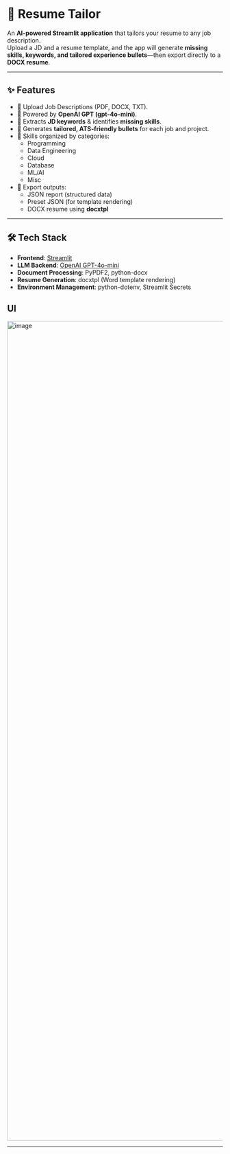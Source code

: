 # 🧩 Resume Tailor

An **AI-powered Streamlit application** that tailors your resume to any job description.  
Upload a JD and a resume template, and the app will generate **missing skills, keywords, and tailored experience bullets**—then export directly to a **DOCX resume**.


---

## ✨ Features

- 📂 Upload Job Descriptions (PDF, DOCX, TXT).
- 🧠 Powered by **OpenAI GPT (gpt-4o-mini)**.
- 🧾 Extracts **JD keywords** & identifies **missing skills**.
- 🎯 Generates **tailored, ATS-friendly bullets** for each job and project.
- 🔑 Skills organized by categories:
  - Programming
  - Data Engineering
  - Cloud
  - Database
  - ML/AI
  - Misc
- 📑 Export outputs:
  - JSON report (structured data)
  - Preset JSON (for template rendering)
  - DOCX resume using **docxtpl**

---

## 🛠️ Tech Stack

- **Frontend**: [Streamlit](https://streamlit.io/)  
- **LLM Backend**: [OpenAI GPT-4o-mini](https://platform.openai.com/)  
- **Document Processing**: PyPDF2, python-docx  
- **Resume Generation**: docxtpl (Word template rendering)  
- **Environment Management**: python-dotenv, Streamlit Secrets  

## UI
<img width="3742" height="1910" alt="image" src="https://github.com/user-attachments/assets/c4e0a2b6-998b-4faf-a2d3-5380fd24b473" />

---
